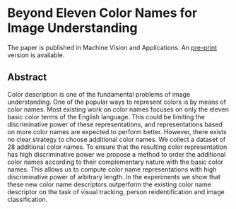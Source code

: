 # Beyond Eleven Color Names for Image Understanding

The paper is published in Machine Vision and Applications. An [pre-print](https://www.cvc.uab.es/LAMP/wp-content/papercite-data/pdf/lu2018cn.pdf) version is available.

## Abstract

Color description is one of the fundamental problems of image understanding. One of the popular ways to represent colors is by means of color names. Most existing work on color names focuses on only the eleven basic color terms of the English language. This could be limiting the discriminative power of these representations, and representations based on more color names are expected to perform better. However, there exists no clear strategy to choose additional color names.
  We collect a dataset of 28 additional color names. To ensure that the resulting color representation has high discriminative
power we propose a method to order the additional color names according to their complementary nature with the basic color names. This allows us to compute color name representations with high discriminative power of arbitrary length. In the experiments we show that these new color name descriptors outperform the existing color name descriptor on the task of visual tracking, person reidentification and image classification.
